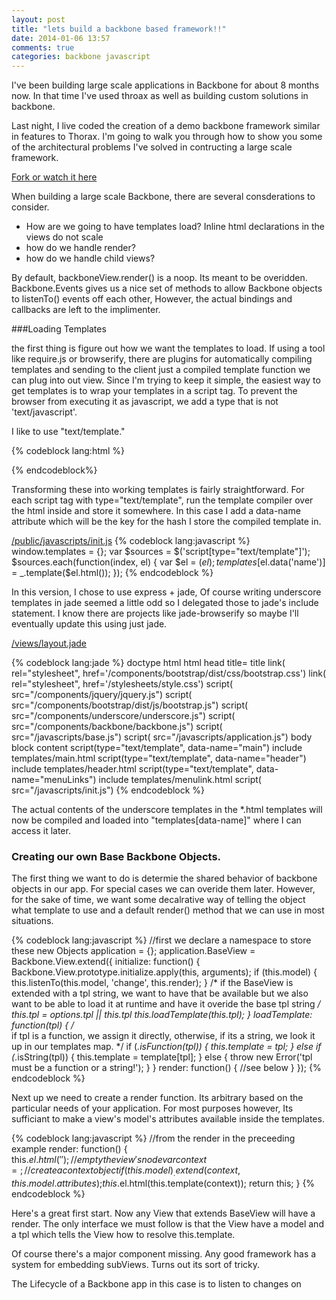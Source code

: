 ```yaml
---
layout: post
title: "lets build a backbone based framework!!"
date: 2014-01-06 13:57
comments: true
categories: backbone javascript
---
```


I've been building large scale applications in Backbone for about 8 months now.
In that time I've used throax as well as building custom solutions in backbone. 

Last night, I live coded the creation of a demo backbone framework similar in features 
to Thorax. I'm going to walk you through how 
to show you some of the architectural problems I've solved in contructing 
a large scale framework.

[Fork or watch it here](https://github.com/cultofmetatron/backbone-framework-example)

When building a large scale Backbone, there are several consderations to consider.

  * How are we going to have templates load? Inline html declarations in the views do not scale
  * how do we handle render?
  * how do we handle child views?
  
By default, backboneView.render() is a noop. Its meant to be overidden. Backbone.Events gives us
a nice set of methods to allow Backbone objects to listenTo() events off each other, However, the 
actual bindings and callbacks are left to the implimenter.

###Loading Templates

the first thing is figure out how we want the templates to load. If using a tool like require.js 
or browserify, there are plugins for automatically compiling templates and sending to the client 
just a compiled template function we can plug into out view. Since I'm trying to keep it simple, 
the easiest way to get templates is to wrap your templates in a script tag. To prevent the browser 
from executing it as javascript, we add a type that is not 'text/javascript'.

I like to use "text/template."

{% codeblock lang:html %}
  <script type="text/template" data-name="templateName">
    <!-- template contents goes here -->
  </script>
{% endcodeblock%}

Transforming these into working templates is fairly straightforward. For each
script tag with type="text/template", run the template compiler over the html inside and
store it somewhere. In this case I add a data-name attribute which will be the key for the
hash I store the compiled template in.

[/public/javascripts/init.js](https://github.com/cultofmetatron/backbone-framework-example/blob/master/public/javascripts/init.js)
{% codeblock lang:javascript %}
  window.templates = {};
  var $sources = $('script[type="text/template"]');
  $sources.each(function(index, el) {
    var $el = $(el);
    templates[$el.data('name')] = _.template($el.html());
  });
{% endcodeblock %}

In this version, I chose to use express + jade, Of course writing underscore templates
in jade seemed a little odd so I delegated those to jade's include statement. I know there
are projects like jade-browserify so maybe I'll eventually update this using just jade.

[/views/layout.jade](https://github.com/cultofmetatron/backbone-framework-example/blob/master/views/layout.jade)


{% codeblock lang:jade %}
doctype html
html
  head
    title= title
    link( rel="stylesheet", href='/components/bootstrap/dist/css/bootstrap.css')
    link( rel="stylesheet", href='/stylesheets/style.css')
    script( src="/components/jquery/jquery.js")
    script( src="/components/bootstrap/dist/js/bootstrap.js")
    script( src="/components/underscore/underscore.js")
    script( src="/components/backbone/backbone.js")
    script( src="/javascripts/base.js")
    script( src="/javascripts/application.js")
  body
    block content
    script(type="text/template", data-name="main")
      include templates/main.html
    script(type="text/template", data-name="header")
      include templates/header.html
    script(type="text/template", data-name="menuLinks")
      include templates/menulink.html
    script( src="/javascripts/init.js") 
{% endcodeblock %}

The actual contents of the underscore templates in the *.html templates will 
now be compiled and loaded into "templates[data-name]" where I can access it later.


### Creating our own Base Backbone Objects.

The first thing we want to do is determie the shared behavior of backbone objects
in our app. For special cases we can overide them later. However, for the sake of time, we
want some decalrative way of telling the object what template to use and a default render()
method that we can use in most situations.

{% codeblock lang:javascript %}
  //first we declare a namespace to store these new Objects
  application = {};
  application.BaseView = Backbone.View.extend({
    initialize: function() {
      Backbone.View.prototype.initialize.apply(this, arguments);
      if (this.model) {
        this.listenTo(this.model, 'change', this.render);
      }
      /*
        if the BaseView is extended with a tpl string, we want to 
        have that be available but we also want to be able to load 
        it at runtime and have it overide the base tpl string
      */
      this.tpl = options.tpl || this.tpl
      this.loadTemplate(this.tpl);
    }
    loadTemplate: function(tpl) {
      /*  
        if tpl is a function, we assign it directly, 
        otherwise, if its a string, we look it up
        in our templates map.
      */
      if (_.isFunction(tpl)) {
        this.template = tpl;
      } else if (_.isString(tpl)) {
        this.template = template[tpl];
      } else {
        throw new Error('tpl must be a function or a string!');
      }
    }
    render: function() {
      //see below
    }
  });
{% endcodeblock %}

Next up we need to create a render function. Its arbitrary based on the particular
needs of your application. For most purposes however, Its sufficiant to make a
view's model's attributes available inside the templates.

{% codeblock lang:javascript %}
  //from the render in the preceeding example
  render: function() {
    this.$el.html('');//empty the view's node
    var context = {}; //create a context object
    if (this.model) {
      _.extend(context, this.model.attributes);
    }
    this.$el.html(this.template(context));
    return this;
  }
{% endcodeblock %}

Here's a great first start. Now any View that extends BaseView will have a
render. The only interface we must follow is that the View have a model 
and a tpl which tells the View how to resolve this.template.

Of course there's a major component missing. Any good framework has a system 
for embedding subViews. Turns out its sort of tricky.

The Lifecycle of a Backbone app in this case is to listen to changes on 



